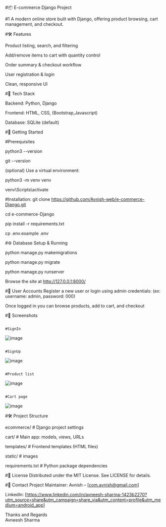 #📦 E-commerce Django Project

#1 A modern online store built with Django, offering product browsing, cart management, and checkout.


#🛠️ Features

Product listing, search, and filtering

Add/remove items to cart with quantity control

Order summary & checkout workflow

User registration & login

Clean, responsive UI

#🧩 Tech Stack

Backend: Python, Django

Frontend: HTML, CSS, (Bootstrap,Javascript)

Database: SQLite (default)

#🚀 Getting Started

#Prerequisites

python3 --version

git --version

(optional) Use a virtual environment:


python3 -m venv venv

venv\Scripts\activate     



#Installation:
git clone https://github.com/Avnish-web/e-commerce-Django.git

cd e-commerce-Django

pip install -r requirements.txt

cp .env.example .env


#⚙️ Database Setup & Running

python manage.py makemigrations

python manage.py migrate

python manage.py runserver

Browse the site at http://127.0.0.1:8000/


#👥 User Accounts
Register a new user or login using admin credentials: (ex: username: admin, password: 000)

Once logged in you can browse products, add to cart, and checkout

#📱 Screenshots

                                                                            #SignIn

![image](https://github.com/user-attachments/assets/165017c5-0f71-4a24-adbe-6bf52c577cdd)

                                                                            #SignUp

![image](https://github.com/user-attachments/assets/c4b06b56-0f04-4e4b-98aa-76017042a2f5)


                                                                            #Product list
![image](https://github.com/user-attachments/assets/0fa3b312-1be6-4622-9900-e355538d4262)

                                                                            #Cart page
![image](https://github.com/user-attachments/assets/12997024-4968-452c-851b-5b6c923f59df)

#🛠️ Project Structure

ecommerce/            # Django project settings

cart/                 # Main app: models, views, URLs

templates/            # Frontend templates (HTML files)

static/               # images

requirements.txt      # Python package dependencies


#📄 License
Distributed under the MIT License. See LICENSE for details.

#💬 Contact
Project Maintainer: Avnish – [com.avnish@gmail.com]

LinkedIn: [https://www.linkedin.com/in/avneesh-sharma-1423b2270?utm_source=share&utm_campaign=share_via&utm_content=profile&utm_medium=android_app]

Thanks and Regards <br>
Avneesh Sharma
